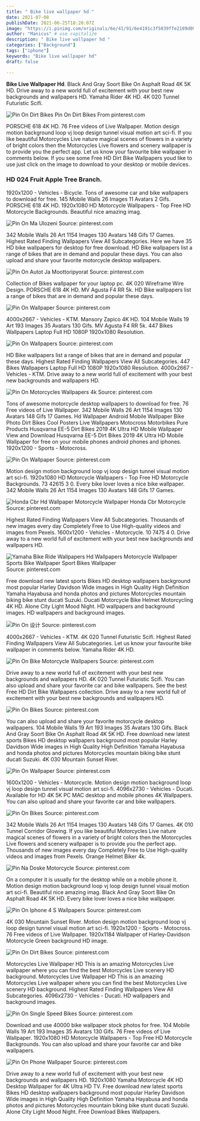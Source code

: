 ```yaml
---
title: " Bike live wallpaper hd "
date: 2021-07-08
publishDate: 2021-06-25T18:20:07Z
image: "https://i.pinimg.com/originals/6e/41/91/6e4191c3f5039ffe2189d099bc861a69.jpg"
author: "Manicus" # use capitalize
description: " Bike live wallpaper hd "
categories: ["Background"]
tags: ["iphone"]
keywords: "Bike live wallpaper hd"
draft: false

---
```



**Bike Live Wallpaper Hd**. Black And Gray Soort Bike On Asphalt Road 4K 5K HD. Drive away to a new world full of excitement with your best new backgrounds and wallpapers HD. Yamaha Rider 4K HD. 4K 020 Tunnel Futuristic Scifi.

![Pin On Dirt Bikes](https://i.pinimg.com/originals/43/41/b9/4341b9b1d968579feee37ba194a7d24d.jpg "Pin On Dirt Bikes")
Pin On Dirt Bikes From pinterest.com


PORSCHE 618 4K HD. 76 Free videos of Live Wallpaper. Motion design motion background loop vj loop design tunnel visual motion art sci-fi. If you like beautiful Motorcycles Live nature magical scenes of flowers in a variety of bright colors then the Motorcycles Live flowers and scenery wallpaper is to provide you the perfect app. Let us know your favourite bike wallpaper in comments below. If you see some Free HD Dirt Bike Wallpapers youd like to use just click on the image to download to your desktop or mobile devices.

### HD 024 Fruit Apple Tree Branch.

1920x1200 - Vehicles - Bicycle. Tons of awesome car and bike wallpapers to download for free. 145 Mobile Walls 26 Images 11 Avatars 2 Gifs. PORSCHE 618 4K HD. 1920x1080 HD Motorcycle Wallpapers - Top Free HD Motorcycle Backgrounds. Beautiful nice amazing imag.


![Pin On Ma Ulozeni](https://i.pinimg.com/originals/b4/a7/0e/b4a70ecc606f4e7ee34d1f0d12be13b4.jpg "Pin On Ma Ulozeni")
Source: pinterest.com

342 Mobile Walls 26 Art 1154 Images 130 Avatars 148 Gifs 17 Games. Highest Rated Finding Wallpapers View All Subcategories. Here we have 35 HD bike wallpapers for desktop for free download. HD Bike wallpapers list a range of bikes that are in demand and popular these days. You can also upload and share your favorite motorcycle desktop wallpapers.

![Pin On Autot Ja Moottoripyorat](https://i.pinimg.com/474x/fc/14/09/fc1409651952ae8d878309b6cafd3da2.jpg "Pin On Autot Ja Moottoripyorat")
Source: pinterest.com

Collection of Bikes wallpaper for your laptop pc. 4K 020 Wireframe Wire Design. PORSCHE 618 4K HD. MV Agusta F4 RR 5k. HD Bike wallpapers list a range of bikes that are in demand and popular these days.

![Pin On Wallpaper](https://i.pinimg.com/originals/bc/22/7a/bc227aac8a3af135d5c30cc8297c3697.jpg "Pin On Wallpaper")
Source: pinterest.com

4000x2667 - Vehicles - KTM. Mansory Zapico 4K HD. 104 Mobile Walls 19 Art 193 Images 35 Avatars 130 Gifs. MV Agusta F4 RR 5k. 447 Bikes Wallpapers Laptop Full HD 1080P 1920x1080 Resolution.

![Pin On Wallpapers](https://i.pinimg.com/originals/32/80/ad/3280ad75b297ac94300ec357801f05b2.jpg "Pin On Wallpapers")
Source: pinterest.com

HD Bike wallpapers list a range of bikes that are in demand and popular these days. Highest Rated Finding Wallpapers View All Subcategories. 447 Bikes Wallpapers Laptop Full HD 1080P 1920x1080 Resolution. 4000x2667 - Vehicles - KTM. Drive away to a new world full of excitement with your best new backgrounds and wallpapers HD.

![Pin On Motorcycles Wallpapers 4k](https://i.pinimg.com/originals/f6/c1/0f/f6c10fd680674953b466cb69ab1e76bb.jpg "Pin On Motorcycles Wallpapers 4k")
Source: pinterest.com

Tons of awesome motorcycle desktop wallpapers to download for free. 76 Free videos of Live Wallpaper. 342 Mobile Walls 26 Art 1154 Images 130 Avatars 148 Gifs 17 Games. Hd Wallpaper Android Mobile Wallpaper Bike Photo Dirt Bikes Cool Posters Live Wallpapers Motocross Motorbikes Pure Products Husqvarna EE-5 Dirt Bikes 2019 4K Ultra HD Mobile Wallpaper View and Download Husqvarna EE-5 Dirt Bikes 2019 4K Ultra HD Mobile Wallpaper for free on your mobile phones android phones and iphones. 1920x1200 - Sports - Motocross.

![Pin On Wallpaper](https://i.pinimg.com/originals/f4/4e/4d/f44e4d17386e3fc6b2481615f23af664.jpg "Pin On Wallpaper")
Source: pinterest.com

Motion design motion background loop vj loop design tunnel visual motion art sci-fi. 1920x1080 HD Motorcycle Wallpapers - Top Free HD Motorcycle Backgrounds. 73 42615 3 0. Every bike lover loves a nice bike wallpaper. 342 Mobile Walls 26 Art 1154 Images 130 Avatars 148 Gifs 17 Games.

![Honda Cbr Hd Wallpaper Motorcycle Wallpaper Honda Cbr Motorcycle](https://i.pinimg.com/originals/00/72/ea/0072ead81e9680d1b45cacbe1ba4e5e8.jpg "Honda Cbr Hd Wallpaper Motorcycle Wallpaper Honda Cbr Motorcycle")
Source: pinterest.com

Highest Rated Finding Wallpapers View All Subcategories. Thousands of new images every day Completely Free to Use High-quality videos and images from Pexels. 1600x1200 - Vehicles - Motorcycle. 10 7475 4 0. Drive away to a new world full of excitement with your best new backgrounds and wallpapers HD.

![Yamaha Bike Ride Wallpapers Hd Wallpapers Motorcycle Wallpaper Sports Bike Wallpaper Sport Bikes Wallpaper](https://i.pinimg.com/originals/b9/91/e7/b991e7cf1c7a5eceeb7bb61e417fe9ca.jpg "Yamaha Bike Ride Wallpapers Hd Wallpapers Motorcycle Wallpaper Sports Bike Wallpaper Sport Bikes Wallpaper")
Source: pinterest.com

Free download new latest sports Bikes HD desktop wallpapers background most popular Harley Davidson Wide images in High Quality High Definition Yamaha Hayabusa and honda photos and pictures Motorcycles mountain biking bike stunt ducati Suzuki. Ducati Motorcycle Bike Helmet Motorcycling 4K HD. Alone City Light Mood Night. HD wallpapers and background images. HD wallpapers and background images.

![Pin On 设计](https://i.pinimg.com/originals/42/c0/40/42c040ff35539ac0c00871b2199c16ad.png "Pin On 设计")
Source: pinterest.com

4000x2667 - Vehicles - KTM. 4K 020 Tunnel Futuristic Scifi. Highest Rated Finding Wallpapers View All Subcategories. Let us know your favourite bike wallpaper in comments below. Yamaha Rider 4K HD.

![Pin On Bike Motorcycle Wallpapers](https://i.pinimg.com/originals/8a/7c/88/8a7c883e27bb8067f0f124d7c94d869a.jpg "Pin On Bike Motorcycle Wallpapers")
Source: pinterest.com

Drive away to a new world full of excitement with your best new backgrounds and wallpapers HD. 4K 020 Tunnel Futuristic Scifi. You can also upload and share your favorite car and bike wallpapers. See the best Free HD Dirt Bike Wallpapers collection. Drive away to a new world full of excitement with your best new backgrounds and wallpapers HD.

![Pin On Bikes](https://i.pinimg.com/originals/9f/dc/7f/9fdc7f3b150f7516a29ac0878fb5feb1.jpg "Pin On Bikes")
Source: pinterest.com

You can also upload and share your favorite motorcycle desktop wallpapers. 104 Mobile Walls 19 Art 193 Images 35 Avatars 130 Gifs. Black And Gray Soort Bike On Asphalt Road 4K 5K HD. Free download new latest sports Bikes HD desktop wallpapers background most popular Harley Davidson Wide images in High Quality High Definition Yamaha Hayabusa and honda photos and pictures Motorcycles mountain biking bike stunt ducati Suzuki. 4K 030 Mountain Sunset River.

![Pin On Wallpaper](https://i.pinimg.com/originals/4a/d2/68/4ad2687dbb5bcbed650c151031183cc0.jpg "Pin On Wallpaper")
Source: pinterest.com

1600x1200 - Vehicles - Motorcycle. Motion design motion background loop vj loop design tunnel visual motion art sci-fi. 4096x2730 - Vehicles - Ducati. Available for HD 4K 5K PC MAC desktop and mobile phones 4K Wallpapers. You can also upload and share your favorite car and bike wallpapers.

![Pin On Bikes](https://i.pinimg.com/originals/86/ef/aa/86efaac7ce5c100205153c2ba9d04e9d.jpg "Pin On Bikes")
Source: pinterest.com

342 Mobile Walls 26 Art 1154 Images 130 Avatars 148 Gifs 17 Games. 4K 010 Tunnel Corridor Glowing. If you like beautiful Motorcycles Live nature magical scenes of flowers in a variety of bright colors then the Motorcycles Live flowers and scenery wallpaper is to provide you the perfect app. Thousands of new images every day Completely Free to Use High-quality videos and images from Pexels. Orange Helmet Biker 4k.

![Pin Na Doske Motorcycle](https://i.pinimg.com/originals/84/bf/68/84bf680440b6d80a1494515bd99d88bd.jpg "Pin Na Doske Motorcycle")
Source: pinterest.com

On a computer it is usually for the desktop while on a mobile phone it. Motion design motion background loop vj loop design tunnel visual motion art sci-fi. Beautiful nice amazing imag. Black And Gray Soort Bike On Asphalt Road 4K 5K HD. Every bike lover loves a nice bike wallpaper.

![Pin On Iphone 4 S Wallpapers](https://i.pinimg.com/originals/1b/b4/9d/1bb49d013b87f3f26b92d7c0b4ace8db.jpg "Pin On Iphone 4 S Wallpapers")
Source: pinterest.com

4K 030 Mountain Sunset River. Motion design motion background loop vj loop design tunnel visual motion art sci-fi. 1920x1200 - Sports - Motocross. 76 Free videos of Live Wallpaper. 1920x1184 Wallpaper of Harley-Davidson Motorcycle Green background HD image.

![Pin On Dirt Bikes](https://i.pinimg.com/originals/43/41/b9/4341b9b1d968579feee37ba194a7d24d.jpg "Pin On Dirt Bikes")
Source: pinterest.com

Motorcycles Live Wallpaper HD This is an amazing Motorcycles Live wallpaper where you can find the best Motorcycles Live scenery HD background. Motorcycles Live Wallpaper HD This is an amazing Motorcycles Live wallpaper where you can find the best Motorcycles Live scenery HD background. Highest Rated Finding Wallpapers View All Subcategories. 4096x2730 - Vehicles - Ducati. HD wallpapers and background images.

![Pin On Single Speed Bikes](https://i.pinimg.com/originals/47/4e/da/474edacfb6dd09df170a7c1c1579a9f0.jpg "Pin On Single Speed Bikes")
Source: pinterest.com

Download and use 40000 bike wallpaper stock photos for free. 104 Mobile Walls 19 Art 193 Images 35 Avatars 130 Gifs. 76 Free videos of Live Wallpaper. 1920x1080 HD Motorcycle Wallpapers - Top Free HD Motorcycle Backgrounds. You can also upload and share your favorite car and bike wallpapers.

![Pin On Phone Wallpaper](https://i.pinimg.com/originals/6e/41/91/6e4191c3f5039ffe2189d099bc861a69.jpg "Pin On Phone Wallpaper")
Source: pinterest.com

Drive away to a new world full of excitement with your best new backgrounds and wallpapers HD. 1920x1080 Yamaha Motorcycle 4K HD Desktop Wallpaper for 4K Ultra HD TV. Free download new latest sports Bikes HD desktop wallpapers background most popular Harley Davidson Wide images in High Quality High Definition Yamaha Hayabusa and honda photos and pictures Motorcycles mountain biking bike stunt ducati Suzuki. Alone City Light Mood Night. Free Download Bikes Wallpapers.

